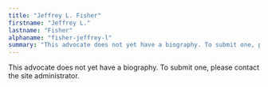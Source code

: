```yaml
---
title: "Jeffrey L. Fisher"
firstname: "Jeffrey L."
lastname: "Fisher"
alphaname: "fisher-jeffrey-l"
summary: "This advocate does not yet have a biography. To submit one, please contact the site administrator."
---
```

This advocate does not yet have a biography. To submit one, please contact the site administrator.

